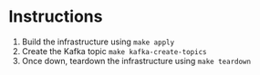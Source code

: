 # Instructions

1. Build the infrastructure using `make apply`
2. Create the Kafka topic `make kafka-create-topics`
3. Once down, teardown the infrastructure using `make teardown`

